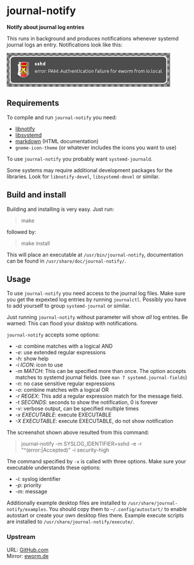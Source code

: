 journal-notify
==============

**Notify about journal log entries**

This runs in background and produces notifications whenever systemd journal
logs an entry. Notifications look like this:

![Notification](screenshot.png)

Requirements
------------

To compile and run `journal-notify` you need:

* [libnotify](http://library.gnome.org/devel/notification-spec/)
* [libsystemd](http://www.freedesktop.org/wiki/Software/systemd/)
* [markdown](http://daringfireball.net/projects/markdown/) (HTML
 documentation)
* `gnome-icon-theme` (or whatever includes the icons you want to use)

To use `journal-notify` you probably want `systemd-journald`.

Some systems may require additional development packages for the libraries.
Look for `libnotify-devel`, `libsystemd-devel` or similar.

Build and install
-----------------

Building and installing is very easy. Just run:

> make

followed by:

> make install

This will place an executable at `/usr/bin/journal-notify`,
documentation can be found in `/usr/share/doc/journal-notify/`.

Usage
-----

To use `journal-notify` you need access to the journal log files. Make sure
you get the expexted log entries by running `journalctl`. Possibly you have
to add yourself to group `systemd-journal` or similar.

Just running `journal-notify` without parameter will show *all* log entries.
Be warned: This can flood your disktop with notifications.

`journal-notify` accepts some options:

* *-a*: combine matches with a logical AND
* *-e*: use extended regular expressions
* *-h*: show help
* *-i ICON*: icon to use
* *-m MATCH*: This can be specified more than once. The option accepts matches
 to systemd journal fields. (see `man 7 systemd.journal-fields`)
* *-n*: no case sensitive regular expressions
* *-o*: combine matches with a logical OR
* *-r REGEX*: This add a regular expression match for the message field.
* *-t SECONDS*: seconds to show the notification, 0 is forever
* *-v*: verbose output, can be specified multiple times
* *-x EXECUTABLE*: execute EXECUTABLE
* *-X EXECUTABLE*: execute EXECUTABLE, do not show notification

The screenshot shown above resulted from this command:

> journal-notify -m SYSLOG_IDENTIFIER=sshd -e -r "^(error:|Accepted)"
-i security-high

The command specified by `-x` is called with three options. Make sure
your executable understands these options:

* *-i*: syslog identifier
* *-p*: priority
* *-m*: message

Additionally example desktop files are installed to
`/usr/share/journal-notify/examples`. You should copy them to
`~/.config/autostart/` to enable autostart or create your own desktop files
there. Example execute scripts are installed to
`/usr/share/journal-notify/execute/`.

### Upstream

URL: [GitHub.com](https://github.com/eworm-de/journal-notify)  
Mirror: [eworm.de](http://git.eworm.de/cgit.cgi/journal-notify/)
